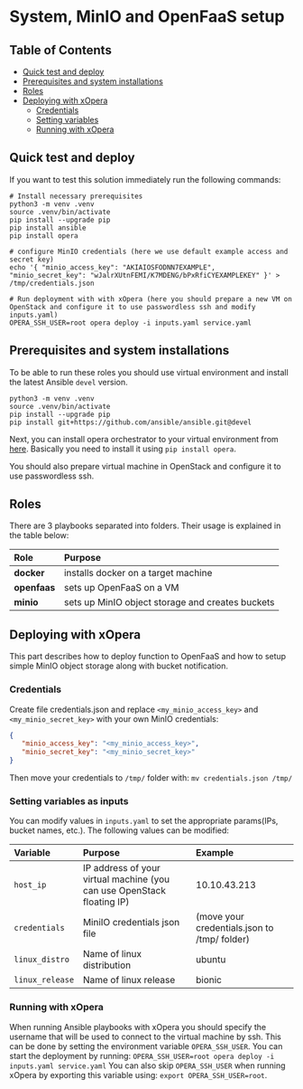 # System, MinIO and OpenFaaS setup

## Table of Contents
  - [Quick test and deploy](#quick-test-and-deploy)
  - [Prerequisites and system installations](#prerequisites-and-system-installations)
  - [Roles](#roles)
  - [Deploying with xOpera](#deploying-with-xopera)
    - [Credentials](#credentials)
    - [Setting variables](#setting-variables-as-inputs)
    - [Running with xOpera](#running-with-xopera)
  
## Quick test and deploy
If you want to test this solution immediately run the following commands:

```console
# Install necessary prerequisites
python3 -m venv .venv
source .venv/bin/activate
pip install --upgrade pip
pip install ansible
pip install opera

# configure MinIO credentials (here we use default example access and secret key)
echo '{ "minio_access_key": "AKIAIOSFODNN7EXAMPLE", "minio_secret_key": "wJalrXUtnFEMI/K7MDENG/bPxRfiCYEXAMPLEKEY" }' > /tmp/credentials.json

# Run deployment with with xOpera (here you should prepare a new VM on OpenStack and configure it to use passwordless ssh and modify inputs.yaml)
OPERA_SSH_USER=root opera deploy -i inputs.yaml service.yaml
```

## Prerequisites and system installations
To be able to run these roles you should use virtual environment and install the latest Ansible `devel` version.

```console
python3 -m venv .venv
source .venv/bin/activate
pip install --upgrade pip
pip install git+https://github.com/ansible/ansible.git@devel
```

Next, you can install opera orchestrator to your virtual environment from [here](https://github.com/xlab-si/xopera-opera).
Basically you need to install it using `pip install opera`.

You should also prepare virtual machine in OpenStack and configure it to use passwordless ssh.

## Roles
There are 3 playbooks separated into folders. Their usage is explained in the table below:

| Role | Purpose
|:-------------|:-------------|
| **docker** | installs docker on a target machine
| **openfaas** | sets up OpenFaaS on a VM
| **minio** | sets up MinIO object storage and creates buckets

## Deploying with xOpera
This part describes how to deploy function to OpenFaaS and how to setup simple MinIO object storage along with bucket
notification.

### Credentials
Create file credentials.json and replace `<my_minio_access_key>` and `<my_minio_secret_key>` with your own MinIO 
credentials:

```json
{
   "minio_access_key": "<my_minio_access_key>",
   "minio_secret_key": "<my_minio_secret_key>"
}
```

Then move your credentials to `/tmp/` folder with: `mv credentials.json /tmp/`

### Setting variables as inputs
You can modify values in `inputs.yaml` to set the appropriate params(IPs, bucket names, etc.). The following values can 
be modified:

| Variable | Purpose | Example
|:-------------|:-------------|:-------------|
| `host_ip` | IP address of your virtual machine (you can use OpenStack floating IP) | 10.10.43.213 |
| `credentials` | MiniIO credentials json file | (move your credentials.json to /tmp/ folder)  |
| `linux_distro` | Name of linux distribution | ubuntu |
| `linux_release` | Name of linux release | bionic |

### Running with xOpera
When running Ansible playbooks with xOpera you should specify the username that will be used to connect to
the virtual machine by ssh. This can be done by setting the environment variable `OPERA_SSH_USER`.
You can start the deployment by running: `OPERA_SSH_USER=root opera deploy -i inputs.yaml service.yaml`
You can also skip `OPERA_SSH_USER` when running xOpera by exporting this variable using: `export OPERA_SSH_USER=root`.

